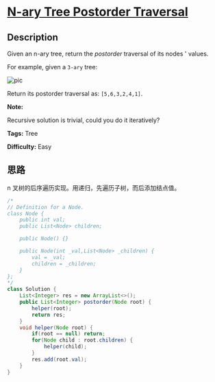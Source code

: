 # [N-ary Tree Postorder Traversal][title]

## Description

Given an n-ary tree, return the _postorder_ traversal of its nodes ' values.

For example, given a `3-ary` tree:

![pic](https://assets.leetcode.com/uploads/2018/10/12/narytreeexample.png)

Return its postorder traversal as: `[5,6,3,2,4,1]`.

**Note:**

Recursive solution is trivial, could you do it iteratively?

**Tags:** Tree

**Difficulty:** Easy

## 思路

n 叉树的后序遍历实现。用递归，先遍历子树，而后添加结点值。

``` java
/*
// Definition for a Node.
class Node {
    public int val;
    public List<Node> children;

    public Node() {}

    public Node(int _val,List<Node> _children) {
        val = _val;
        children = _children;
    }
};
*/
class Solution {
    List<Integer> res = new ArrayList<>();
    public List<Integer> postorder(Node root) {
        helper(root);
        return res;
    }
    void helper(Node root) {
        if(root == null) return;
        for(Node child : root.children) {
            helper(child);
        }
        res.add(root.val);
    }
}
```

[title]: https://leetcode.com/problems/n-ary-tree-postorder-traversal
